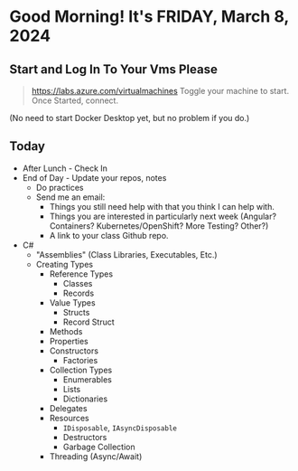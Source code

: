 # Good Morning! It's FRIDAY, March 8, 2024

## Start and Log In To Your Vms Please

> https://labs.azure.com/virtualmachines
> Toggle your machine to start.
> Once Started, connect.

(No need to start Docker Desktop yet, but no problem if you do.)

## Today

- After Lunch - Check In
- End of Day - Update your repos, notes
    - Do practices
    - Send me an email:
        - Things you still need help with that you think I can help with.
        - Things you are interested in particularly next week (Angular? Containers? Kubernetes/OpenShift? More Testing? Other?)
        - A link to your class Github repo.
- C#
    - "Assemblies" (Class Libraries, Executables, Etc.)
    - Creating Types
        - Reference Types
            - Classes
            - Records
        - Value Types
            - Structs
            - Record Struct
        - Methods
        - Properties
        - Constructors
            - Factories
        - Collection Types
            - Enumerables
            - Lists
            - Dictionaries
        - Delegates
        - Resources
            - `IDisposable`, `IAsyncDisposable`
            - Destructors
            - Garbage Collection
        - Threading (Async/Await)